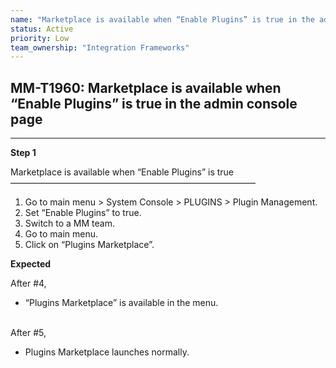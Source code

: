 ```yaml
---
name: "Marketplace is available when “Enable Plugins” is true in the admin console page"
status: Active
priority: Low
team_ownership: "Integration Frameworks"
---
```


## MM-T1960: Marketplace is available when “Enable Plugins” is true in the admin console page

---

**Step 1**

Marketplace is available when “Enable Plugins” is true\
————————————————————————————

1. Go to main menu > System Console > PLUGINS > Plugin Management.
2. Set “Enable Plugins” to true.
3. Switch to a MM team.
4. Go to main menu.
5. Click on “Plugins Marketplace”.

**Expected**

After #4,

- “Plugins Marketplace” is available in the menu.

\
After #5,

- Plugins Marketplace launches normally.
